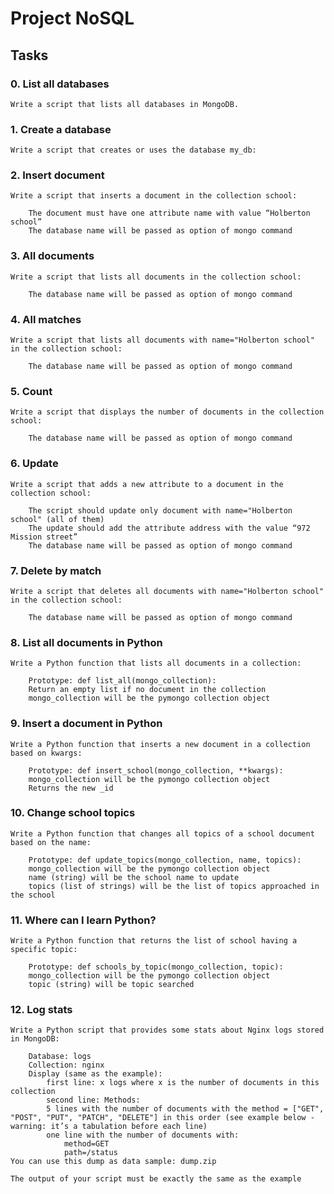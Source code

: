 # Project NoSQL

## Tasks

### 0. List all databases
    Write a script that lists all databases in MongoDB.

### 1. Create a database
    Write a script that creates or uses the database my_db:

### 2. Insert document
    Write a script that inserts a document in the collection school:

        The document must have one attribute name with value “Holberton school”
        The database name will be passed as option of mongo command

### 3. All documents
    Write a script that lists all documents in the collection school:

        The database name will be passed as option of mongo command

### 4. All matches
    Write a script that lists all documents with name="Holberton school" in the collection school:

        The database name will be passed as option of mongo command

### 5. Count
    Write a script that displays the number of documents in the collection school:

        The database name will be passed as option of mongo command

### 6. Update
    Write a script that adds a new attribute to a document in the collection school:

        The script should update only document with name="Holberton school" (all of them)
        The update should add the attribute address with the value “972 Mission street”
        The database name will be passed as option of mongo command

### 7. Delete by match
    Write a script that deletes all documents with name="Holberton school" in the collection school:

        The database name will be passed as option of mongo command

### 8. List all documents in Python
    Write a Python function that lists all documents in a collection:

        Prototype: def list_all(mongo_collection):
        Return an empty list if no document in the collection
        mongo_collection will be the pymongo collection object

### 9. Insert a document in Python
    Write a Python function that inserts a new document in a collection based on kwargs:

        Prototype: def insert_school(mongo_collection, **kwargs):
        mongo_collection will be the pymongo collection object
        Returns the new _id

### 10. Change school topics
    Write a Python function that changes all topics of a school document based on the name:

        Prototype: def update_topics(mongo_collection, name, topics):
        mongo_collection will be the pymongo collection object
        name (string) will be the school name to update
        topics (list of strings) will be the list of topics approached in the school

### 11. Where can I learn Python?
    Write a Python function that returns the list of school having a specific topic:

        Prototype: def schools_by_topic(mongo_collection, topic):
        mongo_collection will be the pymongo collection object
        topic (string) will be topic searched

### 12. Log stats
    Write a Python script that provides some stats about Nginx logs stored in MongoDB:

        Database: logs
        Collection: nginx
        Display (same as the example):
            first line: x logs where x is the number of documents in this collection
            second line: Methods:
            5 lines with the number of documents with the method = ["GET", "POST", "PUT", "PATCH", "DELETE"] in this order (see example below - warning: it’s a tabulation before each line)
            one line with the number of documents with:
                method=GET
                path=/status
    You can use this dump as data sample: dump.zip

    The output of your script must be exactly the same as the example
